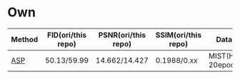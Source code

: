 
# Own

| Method                                                                                            | FID(ori/this repo)       | PSNR(ori/this repo)                                                                                                                                                                                                                | SSIM(ori/this repo)    | Dataset                               |
|----------------------------------------------------------------------------------------------------|--------------------|----------------------------------------------------------------------------------------------------------------------------------------------------------------------------------------------------------------------------|--------------------------------------|-----------------------------------------|
| [ASP]() | 50.13/59.99                |    14.662/14.427                                                                                                                                            |  0.1988/0.xx       | MIST(HER2) 20epoch | 
